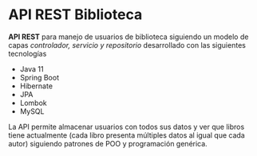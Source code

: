 # API REST Biblioteca
**API REST** para manejo de usuarios de biblioteca siguiendo un modelo de capas *controlador, servicio y repositorio* desarrollado con las siguientes tecnologías

- Java 11
- Spring Boot 
- Hibernate 
- JPA 
- Lombok 
- MySQL

La API permite almacenar usuarios con todos sus datos y ver que libros tiene actualmente (cada libro presenta múltiples datos al igual que cada autor) siguiendo patrones de POO y programación genérica.
